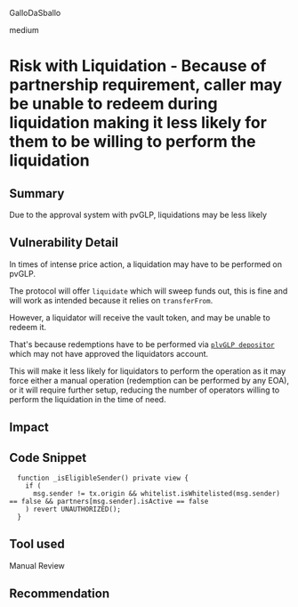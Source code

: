 GalloDaSballo

medium

# Risk with Liquidation - Because of partnership requirement, caller may be unable to redeem during liquidation making it less likely for them to be willing to perform the liquidation

## Summary

Due to the approval system with pvGLP, liquidations may be less likely



## Vulnerability Detail

In times of intense price action, a liquidation may have to be performed on pvGLP.

The protocol will offer `liquidate` which will sweep funds out, this is fine and will work as intended because it relies on `transferFrom`.

However, a liquidator will receive the vault token, and may be unable to redeem it.

That's because redemptions have to be performed via [`plvGLP depositor`](https://arbiscan.io/address/0x13F0D29b5B83654A200E4540066713d50547606E#code) which may not have approved the liquidators account.

This will make it less likely for liquidators to perform the operation as it may force either a manual operation (redemption can be performed by any EOA), or it will require further setup, reducing the number of operators willing to perform the liquidation in the time of need.

## Impact

## Code Snippet
```solidity
  function _isEligibleSender() private view {
    if (
      msg.sender != tx.origin && whitelist.isWhitelisted(msg.sender) == false && partners[msg.sender].isActive == false
    ) revert UNAUTHORIZED();
  }
```

## Tool used

Manual Review

## Recommendation
